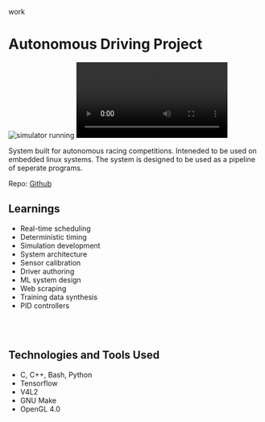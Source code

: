 work
# Autonomous Driving Project

![simulator running](https://raw.githubusercontent.com/mrpossoms/AVC2017/master/example.gif)
<video src="/video/out_for_a_spin.mov"></video>

System built for autonomous racing competitions. Inteneded to be used on embedded linux systems. The system is designed to be used as a pipeline of seperate programs.

Repo: [Github](https://github.com/mrpossoms/AVC2017)

## Learnings
* Real-time scheduling
* Deterministic timing
* Simulation development
* System architecture
* Sensor calibration
* Driver authoring
* ML system design
* Web scraping
* Training data synthesis
* PID controllers
<br/>
<br/>

## Technologies and Tools Used
* C, C++, Bash, Python
* Tensorflow
* V4L2
* GNU Make
* OpenGL 4.0
